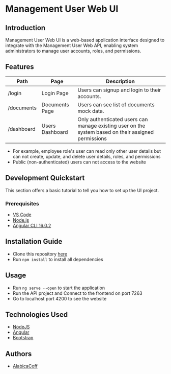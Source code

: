 # Management User Web UI

## Introduction
Management User Web UI is a web-based application interface designed to integrate with the Management User Web API, enabling system administrators to manage user accounts, roles, and permissions.

## Features

| Path | Page | Description |
| --- | --- | --- |
| /login | Login Page | Users can signup and login to their accounts. |
| /documents | Documents Page | Users can see list of documents mock data. |
| /dashboard | Users Dashboard | Only authenticated users can manage existing user on the system based on their assigned permissions |

* For example, employee role's user can read only other user details but can not create, update, and delete user details, roles, and permissions
* Public (non-authenticated) users can not access to the website

## Development Quickstart
This section offers a basic tutorial to tell you how to set up the UI project.

### Prerequisites
* [VS Code](https://code.visualstudio.com/download)
* [Node.js](https://nodejs.org/en/download)
* [Angular CLI 16.0.2](https://angular.dev/tools/cli/setup-local)

## Installation Guide
* Clone this repository [here](https://github.com/AlabicaCoff/management-user-ui.git)
* Run ```npm install``` to install all dependencies

## Usage
* Run ```ng serve --open``` to start the application
* Run the API project and Connect to the frontend on port 7263
* Go to localhost port 4200 to see the website

## Technologies Used
* [NodeJS](https://nodejs.org/)
* [Angular](https://angular.dev/)
* [Bootstrap](https://getbootstrap.com/)

## Authors
* [AlabicaCoff](https://github.com/AlabicaCoff)

